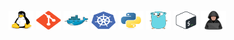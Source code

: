  <div style="display: inline_block"><br>
  <img align="center" alt="linux" height="30" width="40" src="https://github.com/devicons/devicon/blob/master/icons/linux/linux-original.svg">
  <img align="center" alt="git" height="30" width="40" src="https://github.com/devicons/devicon/blob/master/icons/git/git-original.svg">
  <img align="center" alt="docker" height="30" width="40" src="https://github.com/devicons/devicon/blob/master/icons/docker/docker-original.svg">
  <img align="center" alt="kubernetes" height="30" width="40" src="https://github.com/devicons/devicon/blob/master/icons/kubernetes/kubernetes-plain.svg">
  <img align="center" alt="python" height="30" width="40" src="https://github.com/devicons/devicon/blob/master/icons/python/python-original.svg">
  <img align="center" alt="go" height="30" width="40" src="https://github.com/devicons/devicon/blob/master/icons/go/go-original.svg">
  <img align="center" alt="bash" height="30" width="40" src="https://github.com/devicons/devicon/blob/master/icons/bash/bash-original.svg">
  <img align="center" alt="pentest" height="30" width="40" src="https://github.com/limasrodolfo/limasrodolfo/blob/main/img/pentest.svg">
 </div>
 

 
 
 
